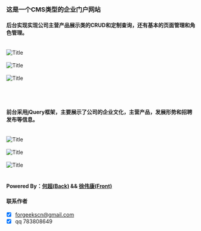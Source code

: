 ### 这是一个CMS类型的企业门户网站
 
####  后台实现实现公司主营产品展示类的CRUD和定制查询，还有基本的页面管理和角色管理。<br><br>
![](back1.png "Title")<br><br>![](back2.png "Title")<br><br>![](back3.png "Title")<br><br>
<br><br>
#### 前台采用jQuery框架，主要展示了公司的企业文化，主营产品，发展形势和招聘发布等信息。<br><br>
![](font1.png "Title")<br><br>![](font2.png "Title")<br><br>![](font3.png "Title")<br><br>
#### Powered By：[何超(Back)](https://github.com/forgeekscn)  && [徐伟康(Front)](https://github.com/xuweikang)
#### 联系作者
- [x] forgeekscn@gmail.com
- [x]  qq 783808649
